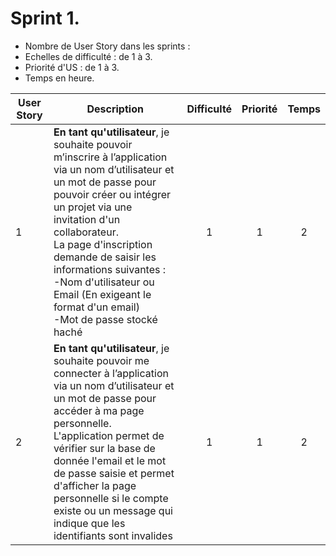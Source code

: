 # Sprint 1.

- Nombre de User Story dans les sprints :
- Echelles de difficulté : de 1 à 3.
- Priorité d'US : de 1 à 3.
- Temps en heure.

| User Story | Description                                                                                                                                                                                                                                                                                                                                                                          | Difficulté | Priorité | Temps |
| ---------- | ------------------------------------------------------------------------------------------------------------------------------------------------------------------------------------------------------------------------------------------------------------------------------------------------------------------------------------------------------------------------------------ | :--------: | :------: | :---: |
| 1          | **En tant qu'utilisateur**, je souhaite pouvoir m’inscrire à l’application via un nom d’utilisateur et un mot de passe pour pouvoir créer ou intégrer un projet via une invitation d'un collaborateur. <br>La page d'inscription demande de saisir les informations suivantes : <br>-Nom d'utilisateur ou Email (En exigeant le format d'un email)<br>-Mot de passe stocké haché<br> |     1      |    1     |   2   |
| 2          | **En tant qu'utilisateur**, je souhaite pouvoir me connecter à l’application via un nom d’utilisateur et un mot de passe pour accéder à ma page personnelle.<br> L'application permet de vérifier sur la base de donnée l'email et le mot de passe saisie et permet d'afficher la page personnelle si le compte existe ou un message qui indique que les identifiants sont invalides |  1      |    1     |   2   |
